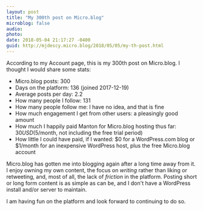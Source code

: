 ```yaml
---
layout: post
title: "My 300th post on Micro.blog"
microblog: false
audio: 
photo: 
date: 2018-05-04 21:17:27 -0400
guid: http://mjdescy.micro.blog/2018/05/05/my-th-post.html
---
```


According to my Account page, this is my 300th post on Micro.blog. I thought I would share some stats:

- Micro.blog posts: 300
- Days on the platform: 136 (joined 2017-12-19)
- Average posts per day: 2.2
- How many people I follow: 131
- How many people follow me: I have no idea, and that is fine
- How much engagement I get from other users: a pleasingly good amount
- How much I happily paid Manton for Micro.blog hosting thus far: $30 USD ($5/month, not including the free trial period)
- How little I could have paid, if I wanted: $0 for a WordPress.com blog or $1/month for an inexpensive WordPress host, plus the free Micro.blog account

Micro.blog has gotten me into blogging again after a long time away from it. I enjoy owning my own content, the focus on _writing_ rather than liking or retweeting, and, most of all, the lack of _friction_ in the platform.  Posting short or long form content is as simple as can be, and I don't have a WordPress install and/or server to maintain.

I am having fun on the platform and look forward to continuing to do so. 
